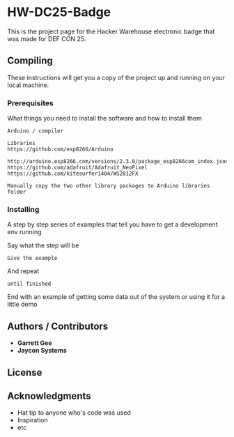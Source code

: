 # HW-DC25-Badge

This is the project page for the Hacker Warehouse electronic badge that was made for DEF CON 25.

## Compiling

These instructions will get you a copy of the project up and running on your local machine.

### Prerequisites

What things you need to install the software and how to install them

```
Arduino / compiler

Libraries
https://github.com/esp8266/Arduino
  http://arduino.esp8266.com/versions/2.3.0/package_esp8266com_index.json
https://github.com/adafruit/Adafruit_NeoPixel
https://github.com/kitesurfer1404/WS2812FX

Manually copy the two other library packages to Arduino libraries folder
```

### Installing

A step by step series of examples that tell you have to get a development env running

Say what the step will be

```
Give the example
```

And repeat

```
until finished
```

End with an example of getting some data out of the system or using it for a little demo

## Authors / Contributors

* **Garrett Gee**
* **Jaycon Systems**

## License



## Acknowledgments

* Hat tip to anyone who's code was used
* Inspiration
* etc

